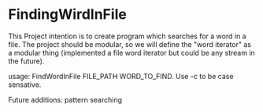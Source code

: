 # FindingWirdInFile
This Project intention is to create program which searches for a word in a file.
The project should be modular, so we will define the "word iterator" as a modular thing (implemented a file word iterator but could be any stream in the future).

usage:
	FindWordInFile FILE_PATH WORD_TO_FIND.
	Use -c to be case sensative.

Future additions:
	pattern searching